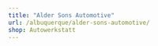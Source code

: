 ```yaml
---
title: "Alder Sons Automotive"
url: /albuquerque/alder-sons-automotive/
shop: Autowerkstatt
---
```

